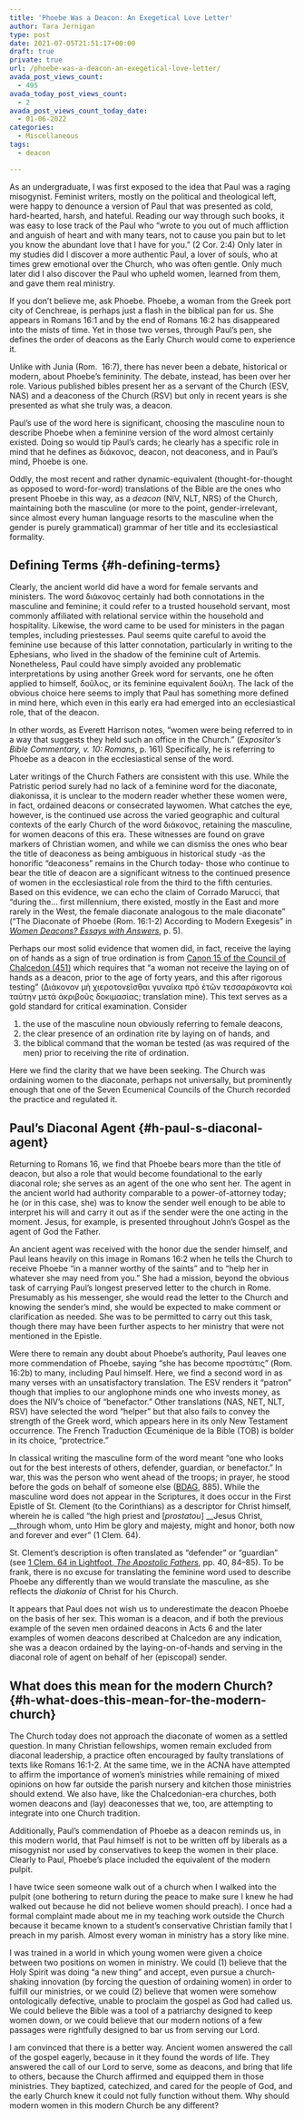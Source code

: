 ```yaml
---
title: 'Phoebe Was a Deacon: An Exegetical Love Letter'
author: Tara Jernigan
type: post
date: 2021-07-05T21:51:17+00:00
draft: true
private: true
url: /phoebe-was-a-deacon-an-exegetical-love-letter/
avada_post_views_count:
  - 495
avada_today_post_views_count:
  - 2
avada_post_views_count_today_date:
  - 01-06-2022
categories:
  - Miscellaneous
tags:
  - deacon

---
```

As an undergraduate, I was first exposed to the idea that Paul was a raging misogynist. Feminist writers, mostly on the political and theological left, were happy to denounce a version of Paul that was presented as cold, hard-hearted, harsh, and hateful. Reading our way through such books, it was easy to lose track of the Paul who “wrote to you out of much affliction and anguish of heart and with many tears, not to cause you pain but to let you know the abundant love that I have for you.” (2 Cor. 2:4) Only later in my studies did I discover a more authentic Paul, a lover of souls, who at times grew emotional over the Church, who was often gentle. Only much later did I also discover the Paul who upheld women, learned from them, and gave them real ministry.&nbsp;

If you don’t believe me, ask Phoebe. Phoebe, a woman from the Greek port city of Cenchreae, is perhaps just a flash in the biblical pan for us. She appears in Romans 16:1 and by the end of Romans 16:2 has disappeared into the mists of time. Yet in those two verses, through Paul’s pen, she defines the order of deacons as the Early Church would come to experience it.&nbsp;

Unlike with Junia (Rom.&nbsp; 16:7), there has never been a debate, historical or modern, about Phoebe’s femininity. The debate, instead, has been over her role. Various published bibles present her as a servant of the Church (ESV, NAS) and a deaconess of the Church (RSV) but only in recent years is she presented as what she truly was, a deacon.&nbsp;

Paul’s use of the word here is significant, choosing the masculine noun to describe Phoebe when a feminine version of the word almost certainly existed. Doing so would tip Paul’s cards; he clearly has a specific role in mind that he defines as διάκονος, deacon, not deaconess, and in Paul’s mind, Phoebe is one.&nbsp;

Oddly, the most recent and rather dynamic-equivalent (thought-for-thought as opposed to word-for-word) translations of the Bible are the ones who present Phoebe in this way, as a _deacon_ (NIV, NLT, NRS) of the Church, maintaining both the masculine (or more to the point, gender-irrelevant, since almost every human language resorts to the masculine when the gender is purely grammatical) grammar of her title and its ecclesiastical formality.&nbsp;

## **Defining Terms** {#h-defining-terms}

Clearly, the ancient world did have a word for female servants and ministers. The word διάκονος certainly had both connotations in the masculine and feminine; it could refer to a trusted household servant, most commonly affiliated with relational service within the household and hospitality. Likewise, the word came to be used for ministers in the pagan temples, including priestesses. Paul seems quite careful to avoid the feminine use because of this latter connotation, particularly in writing to the Ephesians, who lived in the shadow of the feminine cult of Artemis. Nonetheless, Paul could have simply avoided any problematic interpretations by using another Greek word for servants, one he often applied to himself, δοῦλος, or its feminine equivalent δούλη. The lack of the obvious choice here seems to imply that Paul has something more defined in mind here, which even in this early era had emerged into an ecclesiastical role, that of the deacon.

In other words, as Everett Harrison notes, “women were being referred to in a way that suggests they held such an office in the Church.” (_Expositor’s Bible Commentary, v. 10: Romans_, p. 161) Specifically, he is referring to Phoebe as a deacon in the ecclesiastical sense of the word.

Later writings of the Church Fathers are consistent with this use. While the Patristic period surely had no lack of a feminine word for the diaconate, diakonissa, it is unclear to the modern reader whether these women were, in fact, ordained deacons or consecrated laywomen. What catches the eye, however, is the continued use across the varied geographic and cultural contexts of the early Church of the word διάκονος, retaining the masculine, for women deacons of this era. These witnesses are found on grave markers of Christian women, and while we can dismiss the ones who bear the title of deaconess as being ambiguous in historical study -as the honorific “deaconess” remains in the Church today- those who continue to bear the title of deacon are a significant witness to the continued presence of women in the ecclesiastical role from the third to the fifth centuries. Based on this evidence, we can echo the claim of Corrado Marucci, that “during the… first millennium, there existed, mostly in the East and more rarely in the West, the female diaconate analogous to the male diaconate” (“The Diaconate of Phoebe (Rom. 16:1-2) According to Modern Exegesis” in [_Women Deacons? Essays with Answers_][1], p. 5).

Perhaps our most solid evidence that women did, in fact, receive the laying on of hands as a sign of true ordination is from [Canon 15 of the Council of Chalcedon (451)][2] which requires that “a woman not receive the laying on of hands as a deacon, prior to the age of forty years, and this after rigorous testing” (Διάκονον μὴ χιεροτονεῖσθαι γυναῖκα πρὸ ἐτῶν τεσσαράκοντα καὶ ταύτην μετά ἀκριβοῦς δοκιμασίας; translation mine). This text serves as a gold standard for critical examination. Consider

  1. the use of the masculine noun obviously referring to female deacons,&nbsp;
  2. the clear presence of an ordination rite by laying on of hands, and&nbsp;
  3. the biblical command that the woman be tested (as was required of the men) prior to receiving the rite of ordination.&nbsp;

Here we find the clarity that we have been seeking. The Church was ordaining women to the diaconate, perhaps not universally, but prominently enough that one of the Seven Ecumenical Councils of the Church recorded the practice and regulated it.&nbsp;

## **Paul’s Diaconal Agent** {#h-paul-s-diaconal-agent}

Returning to Romans 16, we find that Phoebe bears more than the title of deacon, but also a role that would become foundational to the early diaconal role; she serves as an agent of the one who sent her. The agent in the ancient world had authority comparable to a power-of-attorney today; he (or in this case, she) was to know the sender well enough to be able to interpret his will and carry it out as if the sender were the one acting in the moment. Jesus, for example, is presented throughout John’s Gospel as the agent of God the Father.&nbsp;

An ancient agent was received with the honor due the sender himself, and Paul leans heavily on this image in Romans 16:2 when he tells the Church to receive Phoebe “in a manner worthy of the saints” and to “help her in whatever she may need from you.” She had a mission, beyond the obvious task of carrying Paul’s longest preserved letter to the church in Rome. Presumably as his messenger, she would read the letter to the Church and knowing the sender’s mind, she would be expected to make comment or clarification as needed. She was to be permitted to carry out this task, though there may have been further aspects to her ministry that were not mentioned in the Epistle.&nbsp;

Were there to remain any doubt about Phoebe’s authority, Paul leaves one more commendation of Phoebe, saying “she has become προστάτις” (Rom. 16:2b) to many, including Paul himself. Here, we find a second word in as many verses with an unsatisfactory translation. The ESV renders it “patron” though that implies to our anglophone minds one who invests money, as does the NIV’s choice of “benefactor.” Other translations (NAS, NET, NLT, RSV) have selected the word “helper” but that also fails to convey the strength of the Greek word, which appears here in its only New Testament occurrence. The French Traduction Œcuménique de la Bible (TOB) is bolder in its choice, “protectrice.”&nbsp;

In classical writing the masculine form of the word meant &#8220;one who looks out for the best interests of others, defender, guardian, or benefactor.&#8221; In war, this was the person who went ahead of the troops; in prayer, he stood before the gods on behalf of someone else ([BDAG][3], 885). While the masculine word does not appear in the Scriptures, it does occur in the First Epistle of St. Clement (to the Corinthians) as a descriptor for Christ himself, wherein he is called &#8220;the high priest and [_prostatou_] __Jesus Christ, __through whom, unto Him be glory and majesty, might and honor, both now and forever and ever&#8221; (1 Clem. 64).&nbsp;

St. Clement’s description is often translated as “defender” or “guardian” (see [1 Clem. 64 in Lightfoot, _The Apostolic Fathers_][4], pp. 40, 84–85). To be frank, there is no excuse for translating the feminine word used to describe Phoebe any differently than we would translate the masculine, as she reflects the _diakonia_ of Christ for his Church.

It appears that Paul does not wish us to underestimate the deacon Phoebe on the basis of her sex. This woman is a deacon, and if both the previous example of the seven men ordained deacons in Acts 6 and the later examples of women deacons described at Chalcedon are any indication, she was a deacon ordained by the laying-on-of-hands and serving in the diaconal role of agent on behalf of her (episcopal) sender.&nbsp;

## **What does this mean for the modern Church?&nbsp;** {#h-what-does-this-mean-for-the-modern-church}

The Church today does not approach the diaconate of women as a settled question. In many Christian fellowships, women remain excluded from diaconal leadership, a practice often encouraged by faulty translations of texts like Romans 16:1-2. At the same time, we in the ACNA have attempted to affirm the importance of women’s ministries while remaining of mixed opinions on how far outside the parish nursery and kitchen those ministries should extend. We also have, like the Chalcedonian-era churches, both women deacons and (lay) deaconesses that we, too, are attempting to integrate into one Church tradition.&nbsp;

Additionally, Paul’s commendation of Phoebe as a deacon reminds us, in this modern world, that Paul himself is not to be written off by liberals as a misogynist nor used by conservatives to keep the women in their place. Clearly to Paul, Phoebe’s place included the equivalent of the modern pulpit.&nbsp;

I have twice seen someone walk out of a church when I walked into the pulpit (one bothering to return during the peace to make sure I knew he had walked out because he did not believe women should preach). I once had a formal complaint made about me in my teaching work outside the Church because it became known to a student’s conservative Christian family that I preach in my parish. Almost every woman in ministry has a story like mine.&nbsp;

I was trained in a world in which young women were given a choice between two positions on women in ministry. We could (1) believe that the Holy Spirit was doing “a new thing” and accept, even pursue a church-shaking innovation (by forcing the question of ordaining women) in order to fulfill our ministries, or we could (2) believe that women were somehow ontologically defective, unable to proclaim the gospel as God had called us. We could believe the Bible was a tool of a patriarchy designed to keep women down, or we could believe that our modern notions of a few passages were rightfully designed to bar us from serving our Lord.&nbsp;

I am convinced that there is a better way. Ancient women answered the call of the gospel eagerly, because in it they found the words of life. They answered the call of our Lord to serve, some as deacons, and bring that life to others, because the Church affirmed and equipped them in those ministries. They baptized, catechized, and cared for the people of God, and the early Church knew it could not fully function without them. Why should modern women in this modern Church be any different?

 [1]: https://amzn.to/35RWMHo
 [2]: https://earlychurchtexts.com/main/chalcedon/canons_of_chalcedon_02.shtml
 [3]: https://amzn.to/3gTmxx5
 [4]: https://ccel.org/ccel/lightfoot/fathers/fathers.ii.i.html